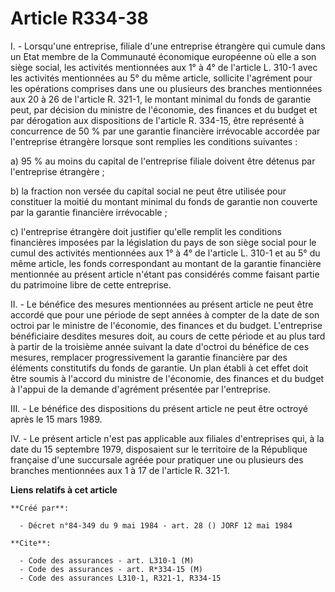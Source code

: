 # Article R334-38

I. - Lorsqu'une entreprise, filiale d'une entreprise étrangère qui cumule dans un Etat membre de la Communauté économique
européenne où elle a son siège social, les activités mentionnées aux 1° à 4° de l'article L. 310-1 avec les activités
mentionnées au 5° du même article, sollicite l'agrément pour les opérations comprises dans une ou plusieurs des branches
mentionnées aux 20 à 26 de l'article R. 321-1, le montant minimal du fonds de garantie peut, par décision du ministre de
l'économie, des finances et du budget et par dérogation aux dispositions de l'article R. 334-15, être représenté à
concurrence de 50 % par une garantie financière irrévocable accordée par l'entreprise étrangère lorsque sont remplies les
conditions suivantes :

a) 95 % au moins du capital de l'entreprise filiale doivent être détenus par l'entreprise étrangère ;

b) la fraction non versée du capital social ne peut être utilisée pour constituer la moitié du montant minimal du fonds de
garantie non couverte par la garantie financière irrévocable ;

c) l'entreprise étrangère doit justifier qu'elle remplit les conditions financières imposées par la législation du pays de
son siège social pour le cumul des activités mentionnées aux 1° à 4° de l'article L. 310-1 et au 5° du même article, les
fonds correspondant au montant de la garantie financière mentionnée au présent article n'étant pas considérés comme faisant
partie du patrimoine libre de cette entreprise.

II. - Le bénéfice des mesures mentionnées au présent article ne peut être accordé que pour une période de sept années à
compter de la date de son octroi par le ministre de l'économie, des finances et du budget. L'entreprise bénéficiaire desdites
mesures doit, au cours de cette période et au plus tard à partir de la troisième année suivant la date d'octroi du bénéfice
de ces mesures, remplacer progressivement la garantie financière par des éléments constitutifs du fonds de garantie. Un plan
établi à cet effet doit être soumis à l'accord du ministre de l'économie, des finances et du budget à l'appui de la demande
d'agrément présentée par l'entreprise.

III. - Le bénéfice des dispositions du présent article ne peut être octroyé après le 15 mars 1989.

IV. - Le présent article n'est pas applicable aux filiales d'entreprises qui, à la date du 15 septembre 1979, disposaient sur
le territoire de la République française d'une succursale agréée pour pratiquer une ou plusieurs des branches mentionnées aux
1 à 17 de l'article R. 321-1.

**Liens relatifs à cet article**

	**Créé par**:

	  - Décret n°84-349 du 9 mai 1984 - art. 28 () JORF 12 mai 1984

	**Cite**:

	  - Code des assurances - art. L310-1 (M)
	  - Code des assurances - art. R*334-15 (M)
	  - Code des assurances L310-1, R321-1, R334-15
